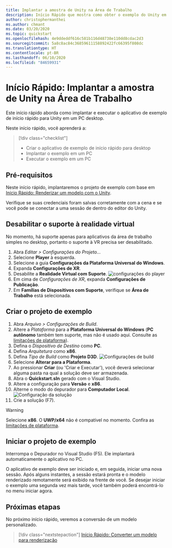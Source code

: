 ```yaml
---
title: Implantar a amostra de Unity na Área de Trabalho
description: Início Rápido que mostra como obter o exemplo do Unity em um PC desktop
author: christophermanthei
ms.author: chmant
ms.date: 03/20/2020
ms.topic: quickstart
ms.openlocfilehash: 4e9ddeddf616c581b116d48738e110dd8cdac2d3
ms.sourcegitcommit: 5a8c8ac84c36859611158892422fc66395f808dc
ms.translationtype: HT
ms.contentlocale: pt-BR
ms.lasthandoff: 06/10/2020
ms.locfileid: "84659931"
---
```

# <a name="quickstart-deploy-unity-sample-to-desktop"></a>Início Rápido: Implantar a amostra de Unity na Área de Trabalho

Este início rápido aborda como implantar e executar o aplicativo de exemplo de início rápido para Unity em um PC desktop.

Neste início rápido, você aprenderá a:

> [!div class="checklist"]
>
>* Criar o aplicativo de exemplo de início rápido para desktop
>* Implantar o exemplo em um PC
>* Executar o exemplo em um PC

## <a name="prerequisites"></a>Pré-requisitos

Neste início rápido, implantaremos o projeto de exemplo com base em [Início Rápido: Renderizar um modelo com o Unity](render-model.md).

Verifique se suas credenciais foram salvas corretamente com a cena e se você pode se conectar a uma sessão de dentro do editor do Unity.

## <a name="disable-virtual-reality-support"></a>Desabilitar o suporte à realidade virtual

No momento, há suporte apenas para aplicativos da área de trabalho simples no desktop, portanto o suporte à VR precisa ser desabilitado.

1. Abra *Editar > Configurações do Projeto...*
1. Selecione **Player** à esquerda.
1. Selecione a guia **Configurações da Plataforma Universal do Windows**.
1. Expanda **Configurações de XR**.
1. Desabilite a **Realidade Virtual com Suporte**.
    ![configurações do player](./media/unity-disable-xr.png)
1. Em cima de *Configurações de XR*, expanda **Configurações de Publicação**.
1. Em **Famílias de Dispositivos com Suporte**, verifique se **Área de Trabalho** está selecionada.

## <a name="build-the-sample-project"></a>Criar o projeto de exemplo

1. Abra *Arquivo > Configurações de Build*.
1. Altere a *Plataforma* para a **Plataforma Universal do Windows** (**PC autônomo** também tem suporte, mas não é usado aqui. Consulte as [limitações de plataforma](../reference/limits.md#platform-limitations)).
1. Defina o *Dispositivo de Destino* como **PC**.
1. Defina *Arquitetura* como **x86**.
1. Defina *Tipo de Build* como **Projeto D3D**.
  ![Configurações de build](./media/unity-build-settings-pc.png)
1. Selecione **Alterar para a Plataforma**.
1. Ao pressionar **Criar** (ou 'Criar e Executar'), você deverá selecionar alguma pasta na qual a solução deve ser armazenada.
1. Abra o **Quickstart.sln** gerado com o Visual Studio.
1. Altere a configuração para **Versão** e **x86**.
1. Alterne o modo do depurador para **Computador Local**.
  ![Configuração da solução](./media/unity-deploy-config-pc.png)
1. Crie a solução (F7).

> [!WARNING]
> Selecione **x86**. O **UWP/x64** não é compatível no momento. Confira as [limitações de plataforma](../reference/limits.md#platform-limitations).

## <a name="launch-the-sample-project"></a>Iniciar o projeto de exemplo

Interrompa o Depurador no Visual Studio (F5). Ele implantará automaticamente o aplicativo no PC.

O aplicativo de exemplo deve ser iniciado e, em seguida, iniciar uma nova sessão. Após alguns instantes, a sessão estará pronta e o modelo renderizado remotamente será exibido na frente de você.
Se desejar iniciar o exemplo uma segunda vez mais tarde, você também poderá encontrá-lo no menu iniciar agora.

## <a name="next-steps"></a>Próximas etapas

No próximo início rápido, veremos a conversão de um modelo personalizado.

> [!div class="nextstepaction"]
> [Início Rápido: Converter um modelo para renderização](convert-model.md)
